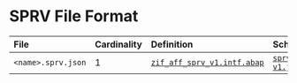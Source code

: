 # SPRV File Format

File | Cardinality | Definition | Schema | Example
:--- | :---  | :--- | :--- | :---
`<name>.sprv.json` | 1 | [`zif_aff_sprv_v1.intf.abap`](./type/zif_aff_sprv_v1.intf.abap) | [`sprv-v1.json`](./sprv-v1.json) |
